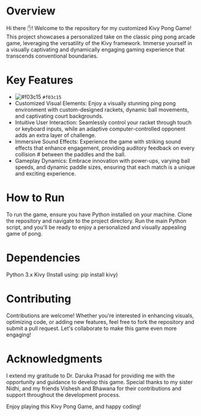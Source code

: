 # Overview
Hi there ✋!
Welcome to the repository for my customized Kivy Pong Game! This project showcases a personalized take on the classic ping pong arcade game, leveraging the versatility of the Kivy framework. Immerse yourself in a visually captivating and dynamically engaging gaming experience that transcends conventional boundaries.

# Key Features
- ![#f03c15](https://via.placeholder.com/15/f03c15/f03c15.png) `#f03c15`
- Customized Visual Elements: Enjoy a visually stunning ping pong environment with custom-designed rackets, dynamic ball movements, and captivating court backgrounds.
- Intuitive User Interaction: Seamlessly control your racket through touch or keyboard inputs, while an adaptive computer-controlled opponent adds an extra layer of challenge.
- Immersive Sound Effects: Experience the game with striking sound effects that enhance engagement, providing auditory feedback on every collision # between the paddles and the ball.
- Gameplay Dynamics: Embrace innovation with power-ups, varying ball speeds, and dynamic paddle sizes, ensuring that each match is a unique and exciting experience.

# How to Run
To run the game, ensure you have Python installed on your machine. Clone the repository and navigate to the project directory. Run the main Python script, and you'll be ready to enjoy a personalized and visually appealing game of pong.


# Dependencies
Python 3.x
Kivy (Install using: pip install kivy)

# Contributing
Contributions are welcome! Whether you're interested in enhancing visuals, optimizing code, or adding new features, feel free to fork the repository and submit a pull request. Let's collaborate to make this game even more engaging!

# Acknowledgments
I extend my gratitude to Dr. Daruka Prasad for providing me with the opportunity and guidance to develop this game. Special thanks to my sister Nidhi, and my friends Vishesh and Bhawana for their contributions and support throughout the development process.

Enjoy playing this Kivy Pong Game, and happy coding!

